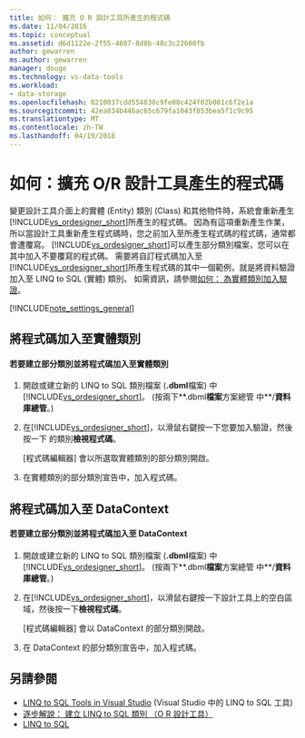 ```yaml
---
title: 如何： 擴充 O R 設計工具所產生的程式碼
ms.date: 11/04/2016
ms.topic: conceptual
ms.assetid: d6d1122e-2f55-4607-8d8b-48c3c22600fb
author: gewarren
ms.author: gewarren
manager: douge
ms.technology: vs-data-tools
ms.workload:
- data-storage
ms.openlocfilehash: 0210037cdd554838c9fe08c424f02b081c6f2e1a
ms.sourcegitcommit: 42ea834b446ac65c679fa1043f853bea5f1c9c95
ms.translationtype: MT
ms.contentlocale: zh-TW
ms.lasthandoff: 04/19/2018
---
```

# <a name="how-to-extend-code-generated-by-the-or-designer"></a>如何：擴充 O/R 設計工具產生的程式碼
變更設計工具介面上的實體 (Entity) 類別 (Class) 和其他物件時，系統會重新產生 [!INCLUDE[vs_ordesigner_short](../data-tools/includes/vs_ordesigner_short_md.md)]所產生的程式碼。 因為有這項重新產生作業，所以當設計工具重新產生程式碼時，您之前加入至所產生程式碼的程式碼，通常都會遭覆寫。 [!INCLUDE[vs_ordesigner_short](../data-tools/includes/vs_ordesigner_short_md.md)]可以產生部分類別檔案，您可以在其中加入不要覆寫的程式碼。 需要將自訂程式碼加入至 [!INCLUDE[vs_ordesigner_short](../data-tools/includes/vs_ordesigner_short_md.md)]所產生程式碼的其中一個範例，就是將資料驗證加入至 LINQ to SQL (實體) 類別。 如需資訊，請參閱[如何： 為實體類別加入驗證](../data-tools/how-to-add-validation-to-entity-classes.md)。

[!INCLUDE[note_settings_general](../data-tools/includes/note_settings_general_md.md)]

## <a name="adding-code-to-an-entity-class"></a>將程式碼加入至實體類別

#### <a name="to-create-a-partial-class-and-add-code-to-an-entity-class"></a>若要建立部分類別並將程式碼加入至實體類別

1.  開啟或建立新的 LINQ to SQL 類別檔案 (**.dbml**檔案) 中[!INCLUDE[vs_ordesigner_short](../data-tools/includes/vs_ordesigner_short_md.md)]。 (按兩下**.dbml**檔案**方案總管 中**/**資料庫總管**。)

2.  在[!INCLUDE[vs_ordesigner_short](../data-tools/includes/vs_ordesigner_short_md.md)]，以滑鼠右鍵按一下您要加入驗證，然後按一下 的類別**檢視程式碼**。

     [程式碼編輯器] 會以所選取實體類別的部分類別開啟。

3.  在實體類別的部分類別宣告中，加入程式碼。

## <a name="adding-code-to-a-datacontext"></a>將程式碼加入至 DataContext

#### <a name="to-create-a-partial-class-and-add-code-to-a-datacontext"></a>若要建立部分類別並將程式碼加入至 DataContext

1.  開啟或建立新的 LINQ to SQL 類別檔案 (**.dbml**檔案) 中[!INCLUDE[vs_ordesigner_short](../data-tools/includes/vs_ordesigner_short_md.md)]。 (按兩下**.dbml**檔案**方案總管 中**/**資料庫總管**。)

2.  在[!INCLUDE[vs_ordesigner_short](../data-tools/includes/vs_ordesigner_short_md.md)]，以滑鼠右鍵按一下設計工具上的空白區域，然後按一下**檢視程式碼**。

     [程式碼編輯器] 會以 DataContext 的部分類別開啟。

3.  在 DataContext 的部分類別宣告中，加入程式碼。

## <a name="see-also"></a>另請參閱

- [LINQ to SQL Tools in Visual Studio](../data-tools/linq-to-sql-tools-in-visual-studio2.md) (Visual Studio 中的 LINQ to SQL 工具)
- [逐步解說： 建立 LINQ to SQL 類別 （O R 設計工具）](how-to-create-linq-to-sql-classes-mapped-to-tables-and-views-o-r-designer.md)
- [LINQ to SQL](/dotnet/framework/data/adonet/sql/linq/index)